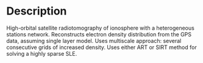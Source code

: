 # Description

High-orbital satellite radiotomography of ionosphere with a heterogeneous stations network. Reconstructs electron density distribution from the GPS data, assuming single layer model. Uses multiscale approach: several consecutive grids of increased density. Uses either ART or SIRT method for solving a highly sparse SLE.